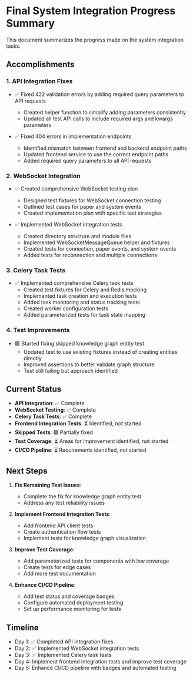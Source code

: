# Final System Integration Progress Summary

This document summarizes the progress made on the system integration tasks.

## Accomplishments

### 1. API Integration Fixes

- ✅ Fixed 422 validation errors by adding required query parameters to API requests
  - Created helper function to simplify adding parameters consistently
  - Updated all test API calls to include required args and kwargs parameters

- ✅ Fixed 404 errors in implementation endpoints
  - Identified mismatch between frontend and backend endpoint paths
  - Updated frontend service to use the correct endpoint paths
  - Added required query parameters to all API requests

### 2. WebSocket Integration

- ✅ Created comprehensive WebSocket testing plan
  - Designed test fixtures for WebSocket connection testing
  - Outlined test cases for paper and system events
  - Created implementation plan with specific test strategies

- ✅ Implemented WebSocket integration tests
  - Created directory structure and module files
  - Implemented WebSocketMessageQueue helper and fixtures
  - Created tests for connection, paper events, and system events
  - Added tests for reconnection and multiple connections

### 3. Celery Task Tests

- ✅ Implemented comprehensive Celery task tests
  - Created test fixtures for Celery and Redis mocking
  - Implemented task creation and execution tests
  - Added task monitoring and status tracking tests
  - Created worker configuration tests
  - Added parameterized tests for task state mapping

### 4. Test Improvements

- 🟩 Started fixing skipped knowledge graph entity test
  - Updated test to use existing fixtures instead of creating entities directly
  - Improved assertions to better validate graph structure
  - Test still failing but approach identified

## Current Status

- **API Integration**: ✅ Complete
- **WebSocket Testing**: ✅ Complete
- **Celery Task Tests**: ✅ Complete
- **Frontend Integration Tests**: ⏳ Identified, not started
- **Skipped Tests**: 🟩 Partially fixed
- **Test Coverage**: ⏳ Areas for improvement identified, not started 
- **CI/CD Pipeline**: ⏳ Requirements identified, not started

## Next Steps

1. **Fix Remaining Test Issues**:
   - Complete the fix for knowledge graph entity test
   - Address any test reliability issues

2. **Implement Frontend Integration Tests**:
   - Add frontend API client tests 
   - Create authentication flow tests
   - Implement tests for knowledge graph visualization

3. **Improve Test Coverage**:
   - Add parameterized tests for components with low coverage
   - Create tests for edge cases
   - Add more test documentation

4. **Enhance CI/CD Pipeline**:
   - Add test status and coverage badges
   - Configure automated deployment testing
   - Set up performance monitoring for tests

## Timeline

- Day 1: ✅ Completed API integration fixes
- Day 2: ✅ Implemented WebSocket integration tests
- Day 3: ✅ Implemented Celery task tests
- Day 4: Implement frontend integration tests and improve test coverage
- Day 5: Enhance CI/CD pipeline with badges and automated testing